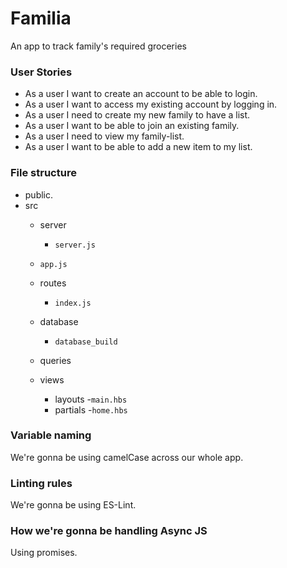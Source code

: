 # Familia
An app to track family's required groceries

### User Stories
- As a user I want to create an account to be able to login.
- As a user I want to access my existing account by logging in.
- As a user I need to create my new family to have a list.
- As a user I want to be able to join an existing family. 
- As a user I need to view my family-list.
- As a user I want to be able to add a new item to my list.

### File structure 
- public.
- src
    - server
         - `server.js`  
    - `app.js`
    - routes
         - `index.js`
           
    - database
         - `database_build`
           
    - queries
    - views
         - layouts
          -`main.hbs`
         - partials
          -`home.hbs`
            
### Variable naming
We're gonna be using camelCase across our whole app.

### Linting rules
We're gonna be using ES-Lint.

### How we're gonna be handling Async JS
Using promises. 
